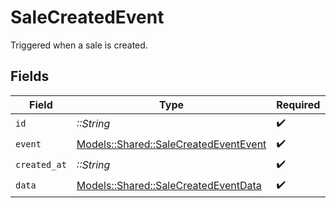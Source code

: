 # SaleCreatedEvent

Triggered when a sale is created.


## Fields

| Field                                                                                 | Type                                                                                  | Required                                                                              | Description                                                                           |
| ------------------------------------------------------------------------------------- | ------------------------------------------------------------------------------------- | ------------------------------------------------------------------------------------- | ------------------------------------------------------------------------------------- |
| `id`                                                                                  | *::String*                                                                            | :heavy_check_mark:                                                                    | N/A                                                                                   |
| `event`                                                                               | [Models::Shared::SaleCreatedEventEvent](../../models/shared/salecreatedeventevent.md) | :heavy_check_mark:                                                                    | N/A                                                                                   |
| `created_at`                                                                          | *::String*                                                                            | :heavy_check_mark:                                                                    | N/A                                                                                   |
| `data`                                                                                | [Models::Shared::SaleCreatedEventData](../../models/shared/salecreatedeventdata.md)   | :heavy_check_mark:                                                                    | N/A                                                                                   |